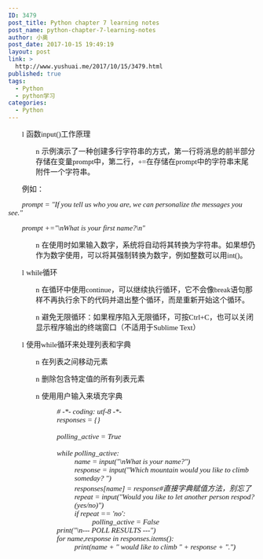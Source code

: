 ```yaml
---
ID: 3479
post_title: Python chapter 7 learning notes
post_name: python-chapter-7-learning-notes
author: 小奥
post_date: 2017-10-15 19:49:19
layout: post
link: >
  http://www.yushuai.me/2017/10/15/3479.html
published: true
tags:
  - Python
  - python学习
categories:
  - Python
---
```

<p class="MsoListParagraph" style="margin-left:28px;vertical-align:middle"><span style="font-size:15px;font-family:Wingdings">l<span style="font-variant-numeric: normal;font-stretch: normal;font-size: 9px;line-height: normal;font-family: &#39;Times New Roman&#39;">&nbsp; </span></span><span style="font-size:15px">函数</span><span style="font-size:15px;font-family:&#39;Times New Roman&#39;,serif">input()</span><span style="font-size:15px">工作原理</span></p><p class="MsoListParagraph" style="margin-left:56px;vertical-align:middle"><span style="font-size:15px;font-family:Wingdings">n<span style="font-variant-numeric: normal;font-stretch: normal;font-size: 9px;line-height: normal;font-family: &#39;Times New Roman&#39;">&nbsp; </span></span><span style="font-size:15px">示例演示了一种创建多行字符串的方式，第一行将消息的前半部分存储在变量</span><span style="font-size:15px;font-family:&#39;Times New Roman&#39;,serif">prompt</span><span style="font-size:15px">中，第二行，</span><span style="font-size:15px;font-family:&#39;Times New Roman&#39;,serif">+=</span><span style="font-size:15px">在存储在</span><span style="font-size:15px;font-family:&#39;Times New Roman&#39;,serif">prompt</span><span style="font-size:15px">中的字符串末尾附件一个字符串。</span></p><p style=";margin-bottom:0;text-indent:28px"><span style="font-size:15px">例如：</span></p><p style=";margin-bottom:0;text-indent:28px"><em><span style="font-size:15px;font-family:&#39;Times New Roman&#39;,serif">prompt = &quot;If you tell us who you are, we can personalize the messages you see.&quot;</span></em></p><p style=";margin-bottom:0;text-indent:28px"><em><span style="font-size:15px;font-family:&#39;Times New Roman&#39;,serif">prompt +=&quot;\nWhat is your first name?\n&quot;</span></em></p><p class="MsoListParagraph" style="margin-left:56px;vertical-align:middle"><span style="font-size:15px;font-family:Wingdings">n<span style="font-variant-numeric: normal;font-stretch: normal;font-size: 9px;line-height: normal;font-family: &#39;Times New Roman&#39;">&nbsp; </span></span><span style="font-size:15px">在使用时如果输入数字，系统将自动将其转换为字符串。如果想仍作为数字使用，可以将其强制转换为数字，例如整数可以用</span><span style="font-size:15px;font-family:&#39;Times New Roman&#39;,serif">int()</span><span style="font-size:15px">。</span></p><p class="MsoListParagraph" style="margin-left:28px;vertical-align:middle"><span style="font-size:15px;font-family:Wingdings">l<span style="font-variant-numeric: normal;font-stretch: normal;font-size: 9px;line-height: normal;font-family: &#39;Times New Roman&#39;">&nbsp; </span></span><span style="font-size:15px;font-family:&#39;Times New Roman&#39;,serif">while</span><span style="font-size:15px">循环</span></p><p class="MsoListParagraph" style="margin-left:56px;vertical-align:middle"><span style="font-size:15px;font-family:Wingdings">n<span style="font-variant-numeric: normal;font-stretch: normal;font-size: 9px;line-height: normal;font-family: &#39;Times New Roman&#39;">&nbsp; </span></span><span style="font-size:15px">在循环中使用</span><span style="font-size:15px;font-family:&#39;Times New Roman&#39;,serif">continue</span><span style="font-size:15px">，可以继续执行循环，它不会像</span><span style="font-size:15px;font-family:&#39;Times New Roman&#39;,serif">break</span><span style="font-size:15px">语句那样不再执行余下的代码并退出整个循环，而是重新开始这个循环。</span></p><p class="MsoListParagraph" style="margin-left:56px;vertical-align:middle"><span style="font-size:15px;font-family:Wingdings">n<span style="font-variant-numeric: normal;font-stretch: normal;font-size: 9px;line-height: normal;font-family: &#39;Times New Roman&#39;">&nbsp; </span></span><span style="font-size:15px">避免无限循环：如果程序陷入无限循环，可按</span><span style="font-size:15px;font-family:&#39;Times New Roman&#39;,serif">Ctrl+C</span><span style="font-size:15px">，也可以关闭显示程序输出的终端窗口（不适用于</span><span style="font-size:15px;font-family:&#39;Times New Roman&#39;,serif">Sublime Text</span><span style="font-size:15px">）</span></p><p class="MsoListParagraph" style="margin-left:28px;vertical-align:middle"><span style="font-size:15px;font-family:Wingdings">l<span style="font-variant-numeric: normal;font-stretch: normal;font-size: 9px;line-height: normal;font-family: &#39;Times New Roman&#39;">&nbsp; </span></span><span style="font-size:15px">使用</span><span style="font-size:15px;font-family:&#39;Times New Roman&#39;,serif">while</span><span style="font-size:15px">循环来处理列表和字典</span></p><p class="MsoListParagraph" style="margin-left:56px;vertical-align:middle"><span style="font-size:15px;font-family:Wingdings">n<span style="font-variant-numeric: normal;font-stretch: normal;font-size: 9px;line-height: normal;font-family: &#39;Times New Roman&#39;">&nbsp; </span></span><span style="font-size:15px">在列表之间移动元素</span></p><p class="MsoListParagraph" style="margin-left:56px;vertical-align:middle"><span style="font-size:15px;font-family:Wingdings">n<span style="font-variant-numeric: normal;font-stretch: normal;font-size: 9px;line-height: normal;font-family: &#39;Times New Roman&#39;">&nbsp; </span></span><span style="font-size:15px">删除包含特定值的所有列表元素</span></p><p class="MsoListParagraph" style="margin-left:56px;vertical-align:middle"><span style="font-size:15px;font-family:Wingdings">n<span style="font-variant-numeric: normal;font-stretch: normal;font-size: 9px;line-height: normal;font-family: &#39;Times New Roman&#39;">&nbsp; </span></span><span style="font-size:15px">使用用户输入来填充字典</span></p><p style="margin-top:0;margin-right:0;margin-bottom:0;margin-left:99px;margin-bottom:0"><em><span style="font-size:15px;font-family: &#39;Times New Roman&#39;,serif"># -*- coding: utf-8 -*-</span></em></p><p style="margin-top:0;margin-right:0;margin-bottom:0;margin-left:99px;margin-bottom:0"><em><span style="font-size:15px;font-family: &#39;Times New Roman&#39;,serif">responses = {}</span></em></p><p style="margin-top:0;margin-right:0;margin-bottom:0;margin-left:99px;margin-bottom:0"><span style="font-size:15px;font-family: &#39;Calibri&#39;,sans-serif">&nbsp;</span></p><p style="margin-top:0;margin-right:0;margin-bottom:0;margin-left:99px;margin-bottom:0"><em><span style="font-size:15px;font-family: &#39;Times New Roman&#39;,serif">polling_active = True</span></em></p><p style="margin-top:0;margin-right:0;margin-bottom:0;margin-left:99px;margin-bottom:0"><span style="font-size:15px;font-family: &#39;Calibri&#39;,sans-serif">&nbsp;</span></p><p style="margin-top:0;margin-right:0;margin-bottom:0;margin-left:99px;margin-bottom:0"><em><span style="font-size:15px;font-family: &#39;Times New Roman&#39;,serif">while polling_active:</span></em></p><p style="margin-top:0;margin-right:0;margin-bottom:0;margin-left:135px;margin-bottom:0"><em><span style="font-size:15px;font-family: &#39;Times New Roman&#39;,serif">name = input(&quot;\nWhat is your name?&quot;)</span></em></p><p style="margin-top:0;margin-right:0;margin-bottom:0;margin-left:135px;margin-bottom:0"><em><span style="font-size:15px;font-family: &#39;Times New Roman&#39;,serif">response = input(&quot;Which mountain would you like to climb someday? &quot;)</span></em></p><p style="margin-top:0;margin-right:0;margin-bottom:0;margin-left:135px;margin-bottom:0"><em><span style="font-size:15px;font-family: &#39;Times New Roman&#39;,serif">responses[name] = response#</span></em><em><span style="font-size:15px">直接字典赋值方法，别忘了</span></em></p><p style="margin-top:0;margin-right:0;margin-bottom:0;margin-left:135px;margin-bottom:0"><em><span style="font-size:15px;font-family: &#39;Times New Roman&#39;,serif">repeat = input(&quot;Would you like to let another person respod?(yes/no)&quot;)</span></em></p><p style="margin-top:0;margin-right:0;margin-bottom:0;margin-left:135px;margin-bottom:0"><em><span style="font-size:15px;font-family: &#39;Times New Roman&#39;,serif">if repeat == &#39;no&#39;:</span></em></p><p style="margin-top:0;margin-right:0;margin-bottom:0;margin-left:171px;margin-bottom:0"><em><span style="font-size:15px;font-family: &#39;Times New Roman&#39;,serif">polling_active = False</span></em></p><p style="margin-top:0;margin-right:0;margin-bottom:0;margin-left:99px;margin-bottom:0"><em><span style="font-size:15px;font-family: &#39;Times New Roman&#39;,serif">print(&quot;\n--- POLL RESULTS ---&quot;)</span></em></p><p style="margin-top:0;margin-right:0;margin-bottom:0;margin-left:99px;margin-bottom:0"><em><span style="font-size:15px;font-family: &#39;Times New Roman&#39;,serif">for name,response in responses.items():</span></em></p><p style="margin-top:0;margin-right:0;margin-bottom:0;margin-left:135px;margin-bottom:0"><em><span style="font-size:15px;font-family: &#39;Times New Roman&#39;,serif">print(name + &quot; would like to climb &quot; + response + &quot;.&quot;)</span></em></p><p><br/></p>